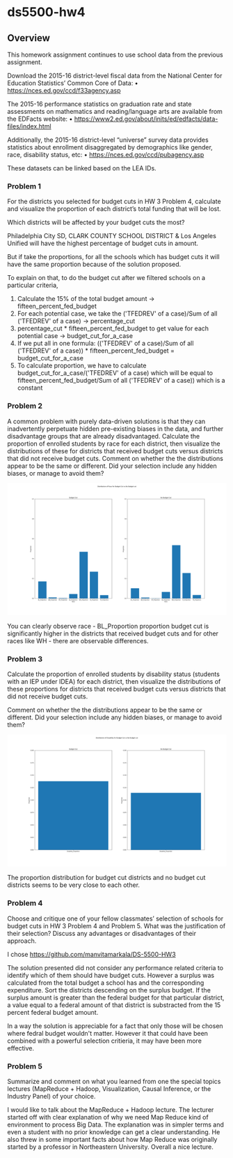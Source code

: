 # ds5500-hw4

## Overview

This homework assignment continues to use school data from the previous assignment.

Download the 2015-16 district-level fiscal data from the National Center for Education Statistics’ Common Core of Data:
• https://nces.ed.gov/ccd/f33agency.asp

The 2015-16 performance statistics on graduation rate and state assessments on mathematics and reading/language arts are available from the EDFacts website:
• https://www2.ed.gov/about/inits/ed/edfacts/data-files/index.html

Additionally, the 2015-16 district-level “universe” survey data provides statistics about enrollment disaggregated by demographics like gender, race, disability status, etc:
• https://nces.ed.gov/ccd/pubagency.asp

These datasets can be linked based on the LEA IDs.

### Problem 1

For the districts you selected for budget cuts in HW 3 Problem 4, calculate and visualize the proportion of
each district’s total funding that will be lost.

Which districts will be affected by your budget cuts the most?

Philadelphia City SD, CLARK COUNTY SCHOOL DISTRICT & Los Angeles Unified will have the highest percentage of budget cuts in amount. 

But if take the proportions, for all the schools which has budget cuts it will have the same proportion because of the solution proposed.

To explain on that, to do the budget cut after we filtered schools on a particular criteria,
1. Calculate the 15% of the total budget amount -> fifteen_percent_fed_budget
2. For each potential case, we take the ('TFEDREV' of a case)/Sum of all ('TFEDREV' of a case) -> percentage_cut
3. percentage_cut * fifteen_percent_fed_budget to get value for each potential case -> budget_cut_for_a_case
4. If we put all in one formula:
   (('TFEDREV' of a case)/Sum of all ('TFEDREV' of a case)) * fifteen_percent_fed_budget =  budget_cut_for_a_case
5. To calculate proportion, we have to calculate budget_cut_for_a_case/('TFEDREV' of a case) which will be equal to fifteen_percent_fed_budget/Sum of all ('TFEDREV' of a case)) which is a constant


### Problem 2

A common problem with purely data-driven solutions is that they can inadvertently perpetuate hidden pre-existing biases in the data, and further disadvantage groups that are already disadvantaged. Calculate the proportion of enrolled students by race for each district, then visualize the distributions of these for districts that received budget cuts versus districts that did not receive budget cuts. Comment on whether the the distributions appear to be the same or different. Did your selection include any hidden biases, or manage to avoid them?

![alt text][logo_2]

[logo_2]: https://github.com/karangm-dev/ds5500-hw4/blob/master/output/2.png "Fig: Race Proportions for Budget vs No Budget Cut"

You can clearly observe race - BL_Proportion proportion budget cut is significantly higher in the districts that received budget cuts and for other races like WH - there are observable differences.


### Problem 3

Calculate the proportion of enrolled students by disability status (students with an IEP under IDEA) for each district, then visualize the distributions of these proportions for districts that received budget cuts versus districts that did not receive budget cuts.

Comment on whether the the distributions appear to be the same or different. Did your selection include any
hidden biases, or manage to avoid them?

![alt text][logo_3]

[logo_3]: https://github.com/karangm-dev/ds5500-hw4/blob/master/output/3.png "Fig: Distribution of Disability for Budget Cut vs No Budget cut"

The proportion distribution for budget cut districts and no budget cut districts seems to be very close to each other.

### Problem 4

Choose and critique one of your fellow classmates’ selection of schools for budget cuts in HW 3 Problem 4 and Problem 5. What was the justification of their selection? Discuss any advantages or disadvantages of their approach.

I chose https://github.com/manvitamarkala/DS-5500-HW3

The solution presented did not consider any performance related criteria to identify which of them should have budget cuts. However a surplus was calculated from the total budget a school has and the corresponding expenditure. Sort the districts descending on the surplus budget. If the surplus amount is greater than the federal budget for that particular district, a value equal to a federal amount of that district is substracted from the 15 percent federal budget amount. 

In a way the solution is appreciable for a fact that only those will be chosen where fedral budget wouldn't matter. However it that could have been combined with a powerful selection critieria, it may have been more effective.

### Problem 5
Summarize and comment on what you learned from one the special topics lectures (MapReduce + Hadoop, Visualization, Causal Inference, or the Industry Panel) of your choice.

I would like to talk about the MapReduce + Hadoop lecture. The lecturer started off with clear explanation of why we need Map Reduce kind of environment to process Big Data. The explanation was in simpler terms and even a student with no prior knowledge can get a clear understanding. He also threw in some important facts about how Map Reduce was originally started by a professor in Northeastern University. Overall a nice lecture.
